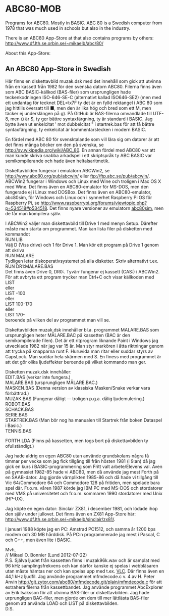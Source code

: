 ABC80-MOB
=========

Programs for ABC80. Mostly in BASIC. [ABC 80](https://en.wikipedia.org/wiki/ABC_80) is a Swedish computer from 1978 
that was much used in schools but also in the industry.


There is an ABC80 App-Store at that also contains programs by others:
http://www.df.lth.se.orbin.se/~mikaelb/abc/80/

About this App-Store:

## An ABC80 App-Store in Swedish

Här finns en diskettavbild muzak.dsk med det innehåll som gick att utvinna från
en kassett från 1982 för den svenska datorn ABC80. Filerna finns även som 
ABC BASIC-källkod (BAS-filer) som ursprungligen hade teckenkodningen ISO-646-SE-C (alternativt
kallad ISO646-SE2) (men med ett undantag för tecknet DEL=\x7F ty det är en fylld rektangel i 
ABC 80 som jag hittills översatt till ■, men den är lika hög och bred som ett M, men täcker ej 
underslängen på g).
På GitHub är BAS-filerna omvandlade till UTF-8, men ¤ är $, ty ger bättre syntaxfärgning, ty
är standard i BASIC. Jag bytte även ut enkelcitat ' mot dubbelcitat " i startrek.bas
för att få bättre syntaxfärgning, ty enkelcitat är kommentarstecken i modern BASIC.

En fördel med ABC 80 för svensktalande som vill lära sig om datorer är att det
finns många böcker om den på svenska, se
http://sv.wikipedia.org/wiki/ABC_80. En annan fördel med ABC80 var att man 
kunde skriva snabba arkadspel i ett skriptspråk ty ABC BASIC var 
semikompilerande och hade även heltalsaritmetik.

Diskettavbilden fungerar i emulatorn ABCWin2, se http://www.abc80.org/pub/abcwin/ eller ftp://ftp.abc.se/pub/abcwin/.
ABCWin2 fungerar i Windows och Linux med Wine och troligen i Mac OS X med Wine.
Det finns även en ABC80-emulator för MS-DOS, men den fungerade ej i Linux med
DOSBox. Det finns även en ABC80-emulator, abc80sim, för Windows och Linux och i synnerhet Raspberry Pi OS 
för Raspberry Pi, se http://www.raspberrypi.org/forums/viewtopic.php?p=534518#p534518. 
Det finns nyare versioner av emulatorn [abc80sim](https://www.abc80.org/pub/abc80sim/), men de får man kompilera själv.

I ABCWin2 väljer man diskettavbild till Drive 1 med menyn Setup. 
Därefter måste man starta om programmet. Man kan lista filer på disketten med 
kommandot  
RUN LIB  
Välj D (Viss drive) och 1 för Drive 1. Man kör ett program på Drive 1 genom
att skriva  
RUN MALARE  
Tydligen letar diskoperativsystemet på alla disketter. Skriv alternativt t.ex.  
RUN DR1:MALARE.BAS  
Det finns även Drive 0, DR0:. Tyvärr fungerar ej kassett (CAS:) i ABCWin2.
För att avbryta ett program trycker man Ctrl+C och visar källkoden med  
LIST  
eller  
LIST -100  
eller  
LIST 100-170  
eller  
LIST 170-  
beroende på vilken del av programmet man vill se.

Diskettavbilden muzak.dsk innehåller bl.a. programmet MALARE.BAS som 
ursprungligen heter MÅLARE.BAC på kassetten (BAC är den semikompilerade filen).
Det är ett ritprogram liknande Paint i Windows jag utvecklade 1982 när jag var
15 år. Man styr markören i åtta riktningar genom att trycka på knapparna runt F.
Huruvida man ritar eller suddar styrs av CapsLock. Man suddar hela skärmen 
med S. En finess med programmet är att det gör olika ljudeffekter beroende på 
vilket kommando man ger.

Disketten muzak.dsk innehåller:  
EDIT.BAS     (verkar inte fungera.)  
MALARE.BAS   (ursprungligen MÅLARE.BAC.)  
MASKEN.BAS   (Denna version av klassiska Masken/Snake verkar vara förbättrad.)  
MUZAK.BAS    (Fungerar dåligt -- troligen p.g.a. dålig ljudemulering.)  
ROBOT.BAS  
SCHACK.BAS  
SERIE.BAS  
STARTREK.BAS (Man bör nog ha manualen till Startrek från boken Dataspel i Basic.)  
TENNIS.BAS  

FORTH.LDA    (Finns på kassetten, men togs bort på diskettavbilden ty ofullständigt.)  

Jag hade aldrig en egen ABC80 utan använde grundskolans några få timmar per
vecka som jag fick tillgång till från hösten 1981 (i 9:an) då jag gick en kurs
i BASIC-programmering som Fritt valt arbete/Elevens val. Även på gymnasiet
1982-85 hade vi ABC80, men då använde jag mest Forth på en SAAB-dator. Jag gjorde
värnplikten 1985-86 och då hade vi tillgång till Vic 64/Commodore 64 och 
Commodore 128 på fritiden, men spelade bara spel där. Fr.o.m. våren 1987 körde jag
IBM PC med MS-DOS och stordatorer med VMS på universitetet och fr.o.m. sommaren
1990 stordatorer med Unix (HP-UX).

Jag köpte en egen dator: Sinclair ZX81, i december 1981, och lödade ihop den
själv under jullovet. Det finns även en ZX81 App-Store här:  
http://www.df.lth.se.orbin.se/~mikaelb/sinclair/zx81/.

I januari 1988 köpte jag en PC: Amstrad PC1512, och samma år 1200 bps modem och
30 MB hårddisk. På PC:n programmerade jag mest i Pascal, C och C++, men även
lite i BASIC.


Mvh,  
// Mikael O. Bonnier (Lund 2012-07-22)  
P.S. Själva ljudet från kassetten finns i muzak96k.wav och är samplat med 
96 kHz samplingsfrekvens och kan därför kanske ej spelas i webbläsaren utan 
måste hämtas ner och kan spelas upp med t.ex. [VLC](http://www.videolan.org/vlc/).
Där finns även en 44,1 kHz ljudfil. Jag använde programmet mfmdecode.c v. 4 av 
H. Peter Anvin <http://git.zytor.com/abc80/mfmdecode.git/plain/mfmdecode.c> för att extrahera
filerna från kassettbandet. Jag använde programmet AbcExplorer av Erik Isaksson
för att utvinna BAS-filer ur diskettavbilden. Jag hade urprungligen BAC-filer,
men gjorde om dem till mer lättlästa BAS-filer genom att använda LOAD och LIST
på diskettavbilden.  
D.S.
